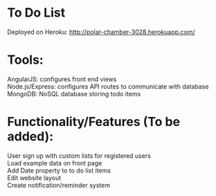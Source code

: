 # To Do List 
Deployed on Heroku: http://polar-chamber-3028.herokuapp.com/

# Tools:
AngularJS: configures front end views <br />
Node.js/Express: configures API routes to communicate with database <br />
MongoDB: NoSQL database storing todo items

# Functionality/Features (To be added):
User sign up with custom lists for registered users <br />
Load example data on front page <br />
Add Date property to to do list items <br />
Edit website layout <br />
Create notification/reminder system 